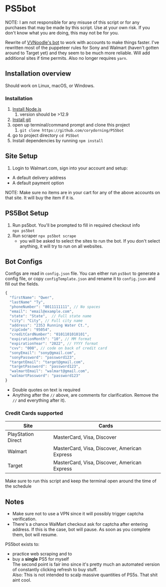 # PS5bot
NOTE: I am not responsible for any misuse of this script or for any purchases that may be made by this script. Use at your own risk. If you don't know what you are doing, this may not be for you.

Rewrite of [VVNoodle's bot](https://github.com/corydorning/PS5bot) to work with accounts to make things faster. I've rewritten most of the puppeteer rules for Sony and Walmart (haven't gotten around to Target yet) and they seem to be much more reliable. Will add additional sites if time permits. Also no longer requires `yarn`.

## Installation overview
Should work on Linux, macOS, or Windows.

### Installation
 1. [Install Node.js](https://nodejs.org/en/)
    1. version should be >12.9
 2. [Install git](https://git-scm.com/)
 3. open up terminal/command prompt and clone this project
    1. `git clone https://github.com/corydorning/PS5bot`
 4. go to project directory `cd PS5bot`
 6. Install dependencies by running `npm install`

## Site Setup
 1. Login to Walmart.com, sign into your account and setup:
   - A default delivery address
   - A default payment option

NOTE: Make sure no items are in your cart for any of the above accounts on that site. It will buy the item if it is.

## PS5Bot Setup
 1. Run ps5bot. You'll be prompted to fill in required checkout info  
    `npx ps5bot`
 2. Run scraper
    `npx ps5bot scrape`
    - you will be asked to select the sites to run the bot. If you don't select anything, it will try to run on all websites.

## Bot Configs
Configs are read in `config.json` file. You can either run `ps5bot` to generate a config file, or copy `configTemplate.json` and rename it to `config.json` and fill out the fields.

```js
{
  "firstName": "Qwer",
  "lastName" "Ty",
  "phoneNumber": "8011111111", // No spaces
  "email": "email@example.com",
  "state": "State",  // Full state name
  "city": "City", // Full city name
  "address": "2353 Running Water Ct.",
  "zipCode": "95054",
  "creditCardNumber": "0101101010101",
  "expirationMonth": "10", // MM format
  "expirationYear": "2022", // YYYY format
  "cvv": "000", // code on back of credit card
  "sonyEmail": "sony@gmail.com",
  "sonyPassword": "password123",
  "targetEmail": "target@gmail.com",
  "targetPassword": "password123",
  "walmartEmail": "walmart@gmail.com",
  "walmartPassword": "password123"
}
```

- Double quotes on text is required
- Anything after the `//` above, are comments for clarification. Remove the `//` and everything after it).

### Credit Cards supported

| Site               | Cards                                        |
|--------------------|----------------------------------------------|
| PlayStation Direct | MasterCard, Visa, Discover                   |
| Walmart            | MasterCard, Visa, Discover, American Express |
| Target             | MasterCard, Visa, Discover, American Express |

Make sure to run this script and keep the terminal open around the time of the schedule

## Notes
- Make sure not to use a VPN since it will possibly trigger captcha verification.
- There's a chance WalMart checkout ask for captcha after entering address. If this is the case, bot will pause. As soon as you complete them, bot will resume.

PS5bot exists to:
- practice web scraping and to
- buy a **single** PS5 for myself  
The second point is fair imo since it's pretty much an automated version of constantly clicking refresh to buy stuff.  
Also: This is not intended to scalp massive quantities of PS5s. That shit aint cool.